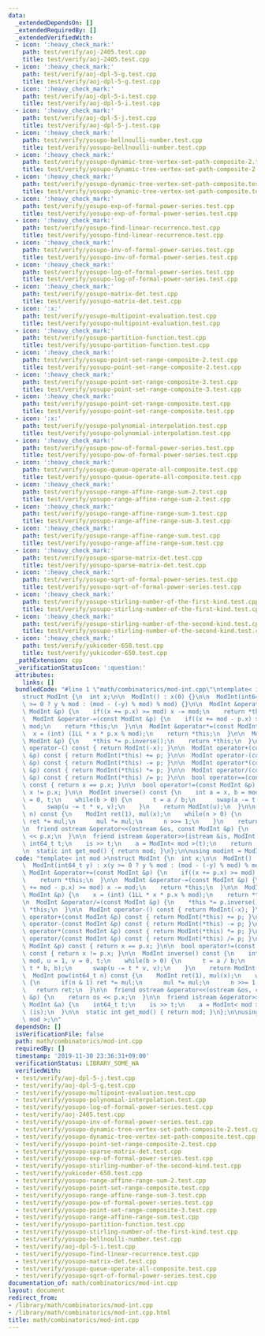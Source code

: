 ```yaml
---
data:
  _extendedDependsOn: []
  _extendedRequiredBy: []
  _extendedVerifiedWith:
  - icon: ':heavy_check_mark:'
    path: test/verify/aoj-2405.test.cpp
    title: test/verify/aoj-2405.test.cpp
  - icon: ':heavy_check_mark:'
    path: test/verify/aoj-dpl-5-g.test.cpp
    title: test/verify/aoj-dpl-5-g.test.cpp
  - icon: ':heavy_check_mark:'
    path: test/verify/aoj-dpl-5-i.test.cpp
    title: test/verify/aoj-dpl-5-i.test.cpp
  - icon: ':heavy_check_mark:'
    path: test/verify/aoj-dpl-5-j.test.cpp
    title: test/verify/aoj-dpl-5-j.test.cpp
  - icon: ':heavy_check_mark:'
    path: test/verify/yosupo-bellnoulli-number.test.cpp
    title: test/verify/yosupo-bellnoulli-number.test.cpp
  - icon: ':heavy_check_mark:'
    path: test/verify/yosupo-dynamic-tree-vertex-set-path-composite-2.test.cpp
    title: test/verify/yosupo-dynamic-tree-vertex-set-path-composite-2.test.cpp
  - icon: ':heavy_check_mark:'
    path: test/verify/yosupo-dynamic-tree-vertex-set-path-composite.test.cpp
    title: test/verify/yosupo-dynamic-tree-vertex-set-path-composite.test.cpp
  - icon: ':heavy_check_mark:'
    path: test/verify/yosupo-exp-of-formal-power-series.test.cpp
    title: test/verify/yosupo-exp-of-formal-power-series.test.cpp
  - icon: ':heavy_check_mark:'
    path: test/verify/yosupo-find-linear-recurrence.test.cpp
    title: test/verify/yosupo-find-linear-recurrence.test.cpp
  - icon: ':heavy_check_mark:'
    path: test/verify/yosupo-inv-of-formal-power-series.test.cpp
    title: test/verify/yosupo-inv-of-formal-power-series.test.cpp
  - icon: ':heavy_check_mark:'
    path: test/verify/yosupo-log-of-formal-power-series.test.cpp
    title: test/verify/yosupo-log-of-formal-power-series.test.cpp
  - icon: ':heavy_check_mark:'
    path: test/verify/yosupo-matrix-det.test.cpp
    title: test/verify/yosupo-matrix-det.test.cpp
  - icon: ':x:'
    path: test/verify/yosupo-multipoint-evaluation.test.cpp
    title: test/verify/yosupo-multipoint-evaluation.test.cpp
  - icon: ':heavy_check_mark:'
    path: test/verify/yosupo-partition-function.test.cpp
    title: test/verify/yosupo-partition-function.test.cpp
  - icon: ':heavy_check_mark:'
    path: test/verify/yosupo-point-set-range-composite-2.test.cpp
    title: test/verify/yosupo-point-set-range-composite-2.test.cpp
  - icon: ':heavy_check_mark:'
    path: test/verify/yosupo-point-set-range-composite-3.test.cpp
    title: test/verify/yosupo-point-set-range-composite-3.test.cpp
  - icon: ':heavy_check_mark:'
    path: test/verify/yosupo-point-set-range-composite.test.cpp
    title: test/verify/yosupo-point-set-range-composite.test.cpp
  - icon: ':x:'
    path: test/verify/yosupo-polynomial-interpolation.test.cpp
    title: test/verify/yosupo-polynomial-interpolation.test.cpp
  - icon: ':heavy_check_mark:'
    path: test/verify/yosupo-pow-of-formal-power-series.test.cpp
    title: test/verify/yosupo-pow-of-formal-power-series.test.cpp
  - icon: ':heavy_check_mark:'
    path: test/verify/yosupo-queue-operate-all-composite.test.cpp
    title: test/verify/yosupo-queue-operate-all-composite.test.cpp
  - icon: ':heavy_check_mark:'
    path: test/verify/yosupo-range-affine-range-sum-2.test.cpp
    title: test/verify/yosupo-range-affine-range-sum-2.test.cpp
  - icon: ':heavy_check_mark:'
    path: test/verify/yosupo-range-affine-range-sum-3.test.cpp
    title: test/verify/yosupo-range-affine-range-sum-3.test.cpp
  - icon: ':heavy_check_mark:'
    path: test/verify/yosupo-range-affine-range-sum.test.cpp
    title: test/verify/yosupo-range-affine-range-sum.test.cpp
  - icon: ':heavy_check_mark:'
    path: test/verify/yosupo-sparse-matrix-det.test.cpp
    title: test/verify/yosupo-sparse-matrix-det.test.cpp
  - icon: ':heavy_check_mark:'
    path: test/verify/yosupo-sqrt-of-formal-power-series.test.cpp
    title: test/verify/yosupo-sqrt-of-formal-power-series.test.cpp
  - icon: ':heavy_check_mark:'
    path: test/verify/yosupo-stirling-number-of-the-first-kind.test.cpp
    title: test/verify/yosupo-stirling-number-of-the-first-kind.test.cpp
  - icon: ':heavy_check_mark:'
    path: test/verify/yosupo-stirling-number-of-the-second-kind.test.cpp
    title: test/verify/yosupo-stirling-number-of-the-second-kind.test.cpp
  - icon: ':heavy_check_mark:'
    path: test/verify/yukicoder-650.test.cpp
    title: test/verify/yukicoder-650.test.cpp
  _pathExtension: cpp
  _verificationStatusIcon: ':question:'
  attributes:
    links: []
  bundledCode: "#line 1 \"math/combinatorics/mod-int.cpp\"\ntemplate< int mod >\n\
    struct ModInt {\n  int x;\n\n  ModInt() : x(0) {}\n\n  ModInt(int64_t y) : x(y\
    \ >= 0 ? y % mod : (mod - (-y) % mod) % mod) {}\n\n  ModInt &operator+=(const\
    \ ModInt &p) {\n    if((x += p.x) >= mod) x -= mod;\n    return *this;\n  }\n\n\
    \  ModInt &operator-=(const ModInt &p) {\n    if((x += mod - p.x) >= mod) x -=\
    \ mod;\n    return *this;\n  }\n\n  ModInt &operator*=(const ModInt &p) {\n  \
    \  x = (int) (1LL * x * p.x % mod);\n    return *this;\n  }\n\n  ModInt &operator/=(const\
    \ ModInt &p) {\n    *this *= p.inverse();\n    return *this;\n  }\n\n  ModInt\
    \ operator-() const { return ModInt(-x); }\n\n  ModInt operator+(const ModInt\
    \ &p) const { return ModInt(*this) += p; }\n\n  ModInt operator-(const ModInt\
    \ &p) const { return ModInt(*this) -= p; }\n\n  ModInt operator*(const ModInt\
    \ &p) const { return ModInt(*this) *= p; }\n\n  ModInt operator/(const ModInt\
    \ &p) const { return ModInt(*this) /= p; }\n\n  bool operator==(const ModInt &p)\
    \ const { return x == p.x; }\n\n  bool operator!=(const ModInt &p) const { return\
    \ x != p.x; }\n\n  ModInt inverse() const {\n    int a = x, b = mod, u = 1, v\
    \ = 0, t;\n    while(b > 0) {\n      t = a / b;\n      swap(a -= t * b, b);\n\
    \      swap(u -= t * v, v);\n    }\n    return ModInt(u);\n  }\n\n  ModInt pow(int64_t\
    \ n) const {\n    ModInt ret(1), mul(x);\n    while(n > 0) {\n      if(n & 1)\
    \ ret *= mul;\n      mul *= mul;\n      n >>= 1;\n    }\n    return ret;\n  }\n\
    \n  friend ostream &operator<<(ostream &os, const ModInt &p) {\n    return os\
    \ << p.x;\n  }\n\n  friend istream &operator>>(istream &is, ModInt &a) {\n   \
    \ int64_t t;\n    is >> t;\n    a = ModInt< mod >(t);\n    return (is);\n  }\n\
    \n  static int get_mod() { return mod; }\n};\n\nusing modint = ModInt< mod >;\n"
  code: "template< int mod >\nstruct ModInt {\n  int x;\n\n  ModInt() : x(0) {}\n\n\
    \  ModInt(int64_t y) : x(y >= 0 ? y % mod : (mod - (-y) % mod) % mod) {}\n\n \
    \ ModInt &operator+=(const ModInt &p) {\n    if((x += p.x) >= mod) x -= mod;\n\
    \    return *this;\n  }\n\n  ModInt &operator-=(const ModInt &p) {\n    if((x\
    \ += mod - p.x) >= mod) x -= mod;\n    return *this;\n  }\n\n  ModInt &operator*=(const\
    \ ModInt &p) {\n    x = (int) (1LL * x * p.x % mod);\n    return *this;\n  }\n\
    \n  ModInt &operator/=(const ModInt &p) {\n    *this *= p.inverse();\n    return\
    \ *this;\n  }\n\n  ModInt operator-() const { return ModInt(-x); }\n\n  ModInt\
    \ operator+(const ModInt &p) const { return ModInt(*this) += p; }\n\n  ModInt\
    \ operator-(const ModInt &p) const { return ModInt(*this) -= p; }\n\n  ModInt\
    \ operator*(const ModInt &p) const { return ModInt(*this) *= p; }\n\n  ModInt\
    \ operator/(const ModInt &p) const { return ModInt(*this) /= p; }\n\n  bool operator==(const\
    \ ModInt &p) const { return x == p.x; }\n\n  bool operator!=(const ModInt &p)\
    \ const { return x != p.x; }\n\n  ModInt inverse() const {\n    int a = x, b =\
    \ mod, u = 1, v = 0, t;\n    while(b > 0) {\n      t = a / b;\n      swap(a -=\
    \ t * b, b);\n      swap(u -= t * v, v);\n    }\n    return ModInt(u);\n  }\n\n\
    \  ModInt pow(int64_t n) const {\n    ModInt ret(1), mul(x);\n    while(n > 0)\
    \ {\n      if(n & 1) ret *= mul;\n      mul *= mul;\n      n >>= 1;\n    }\n \
    \   return ret;\n  }\n\n  friend ostream &operator<<(ostream &os, const ModInt\
    \ &p) {\n    return os << p.x;\n  }\n\n  friend istream &operator>>(istream &is,\
    \ ModInt &a) {\n    int64_t t;\n    is >> t;\n    a = ModInt< mod >(t);\n    return\
    \ (is);\n  }\n\n  static int get_mod() { return mod; }\n};\n\nusing modint = ModInt<\
    \ mod >;\n"
  dependsOn: []
  isVerificationFile: false
  path: math/combinatorics/mod-int.cpp
  requiredBy: []
  timestamp: '2019-11-30 23:36:31+09:00'
  verificationStatus: LIBRARY_SOME_WA
  verifiedWith:
  - test/verify/aoj-dpl-5-j.test.cpp
  - test/verify/aoj-dpl-5-g.test.cpp
  - test/verify/yosupo-multipoint-evaluation.test.cpp
  - test/verify/yosupo-polynomial-interpolation.test.cpp
  - test/verify/yosupo-log-of-formal-power-series.test.cpp
  - test/verify/aoj-2405.test.cpp
  - test/verify/yosupo-inv-of-formal-power-series.test.cpp
  - test/verify/yosupo-dynamic-tree-vertex-set-path-composite-2.test.cpp
  - test/verify/yosupo-dynamic-tree-vertex-set-path-composite.test.cpp
  - test/verify/yosupo-point-set-range-composite-2.test.cpp
  - test/verify/yosupo-sparse-matrix-det.test.cpp
  - test/verify/yosupo-exp-of-formal-power-series.test.cpp
  - test/verify/yosupo-stirling-number-of-the-second-kind.test.cpp
  - test/verify/yukicoder-650.test.cpp
  - test/verify/yosupo-range-affine-range-sum-2.test.cpp
  - test/verify/yosupo-point-set-range-composite.test.cpp
  - test/verify/yosupo-range-affine-range-sum-3.test.cpp
  - test/verify/yosupo-pow-of-formal-power-series.test.cpp
  - test/verify/yosupo-point-set-range-composite-3.test.cpp
  - test/verify/yosupo-range-affine-range-sum.test.cpp
  - test/verify/yosupo-partition-function.test.cpp
  - test/verify/yosupo-stirling-number-of-the-first-kind.test.cpp
  - test/verify/yosupo-bellnoulli-number.test.cpp
  - test/verify/aoj-dpl-5-i.test.cpp
  - test/verify/yosupo-find-linear-recurrence.test.cpp
  - test/verify/yosupo-matrix-det.test.cpp
  - test/verify/yosupo-queue-operate-all-composite.test.cpp
  - test/verify/yosupo-sqrt-of-formal-power-series.test.cpp
documentation_of: math/combinatorics/mod-int.cpp
layout: document
redirect_from:
- /library/math/combinatorics/mod-int.cpp
- /library/math/combinatorics/mod-int.cpp.html
title: math/combinatorics/mod-int.cpp
---
```

